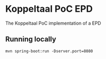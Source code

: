 # Koppeltaal PoC EPD
The Koppeltaal PoC implementation of a EPD


## Running locally
```shell script
mvn spring-boot:run -Dserver.port=8080
```
